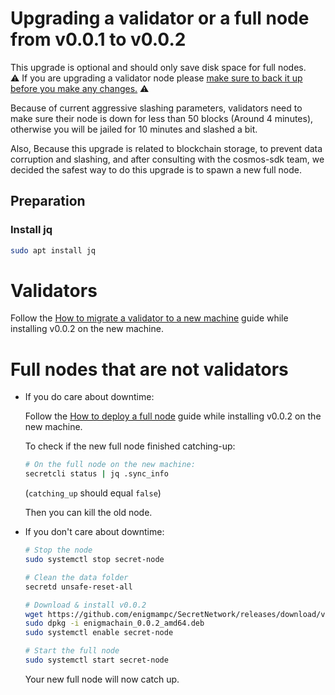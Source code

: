 # Upgrading a validator or a full node from v0.0.1 to v0.0.2

This upgrade is optional and should only save disk space for full nodes.  
:warning: If you are upgrading a validator node please [make sure to back it up before you make any changes.](../validators-and-full-nodes/backup-a-validator.md) :warning:

Because of current aggressive slashing parameters, validators need to make sure their node is down for less than 50 blocks (Around 4 minutes), otherwise you will be jailed for 10 minutes and slashed a bit.

Also, Because this upgrade is related to blockchain storage, to prevent data corruption and slashing, and after consulting with the cosmos-sdk team, we decided the safest way to do this upgrade is to spawn a new full node.

## Preparation

### Install jq

```bash
sudo apt install jq
```

# Validators

Follow the [How to migrate a validator to a new machine](../validators-and-full-nodes/migrate-a-validator.md) guide while installing v0.0.2 on the new machine.

# Full nodes that are not validators

- If you do care about downtime:

  Follow the [How to deploy a full node](../validators-and-full-nodes/run-full-node-mainnet.md) guide while installing v0.0.2 on the new machine.

  To check if the new full node finished catching-up:

  ```bash
  # On the full node on the new machine:
  secretcli status | jq .sync_info
  ```

  (`catching_up` should equal `false`)

  Then you can kill the old node.

- If you don't care about downtime:

  ```bash
  # Stop the node
  sudo systemctl stop secret-node

  # Clean the data folder
  secretd unsafe-reset-all

  # Download & install v0.0.2
  wget https://github.com/enigmampc/SecretNetwork/releases/download/v0.0.2/enigmachain_0.0.2_amd64.deb
  sudo dpkg -i enigmachain_0.0.2_amd64.deb
  sudo systemctl enable secret-node

  # Start the full node
  sudo systemctl start secret-node
  ```

  Your new full node will now catch up.

